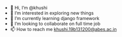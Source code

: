 - 👋 Hi, I’m @khushi
- 👀 I’m interested in exploring new things
- 🌱 I’m currently learning django framework
- 💞️ I’m looking to collaborate on full time job 
- 📫 How to reach me khushi.19b131200@abes.ac.in 

<!---
khushi144/khushi144 is a ✨ special ✨ repository because its `README.md` (this file) appears on your GitHub profile.
You can click the Preview link to take a look at your changes.
--->
